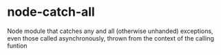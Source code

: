 # node-catch-all
Node module that catches any and all (otherwise unhanded) exceptions, even those called asynchronously, thrown from the context of the calling funtion
